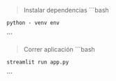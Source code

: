 > Instalar dependencias
´´´bash 

    python - venv env

´´´

> Correr aplicación
´´´bash 

    streamlit run app.py

´´´